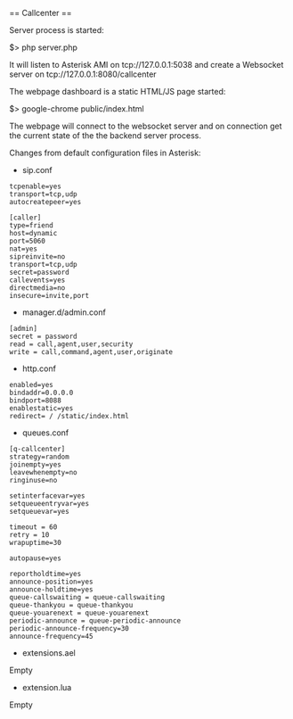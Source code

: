 == Callcenter ==

Server process is started:

$> php server.php

It will listen to Asterisk AMI on tcp://127.0.0.1:5038
and create a Websocket server on tcp://127.0.0.1:8080/callcenter

The webpage dashboard is a static HTML/JS page started:

$> google-chrome public/index.html

The webpage will connect to the websocket server and on connection
get the current state of the the backend server process.

Changes from default configuration files in Asterisk:

* sip.conf

```
tcpenable=yes
transport=tcp,udp
autocreatepeer=yes

[caller]
type=friend
host=dynamic
port=5060
nat=yes
sipreinvite=no
transport=tcp,udp
secret=password
callevents=yes
directmedia=no
insecure=invite,port
```

* manager.d/admin.conf

```
[admin]
secret = password
read = call,agent,user,security
write = call,command,agent,user,originate
```

* http.conf

```
enabled=yes
bindaddr=0.0.0.0
bindport=8088
enablestatic=yes
redirect= / /static/index.html
```

* queues.conf

```
[q-callcenter]
strategy=random
joinempty=yes
leavewhenempty=no
ringinuse=no

setinterfacevar=yes
setqueueentryvar=yes
setqueuevar=yes

timeout = 60
retry = 10
wrapuptime=30

autopause=yes

reportholdtime=yes
announce-position=yes
announce-holdtime=yes
queue-callswaiting = queue-callswaiting
queue-thankyou = queue-thankyou
queue-youarenext = queue-youarenext
periodic-announce = queue-periodic-announce
periodic-announce-frequency=30
announce-frequency=45
```

* extensions.ael

Empty

* extension.lua

Empty
